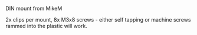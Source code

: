 DIN mount from MikeM

2x clips per mount, 8x M3x8 screws - either self tapping or machine screws rammed into the plastic will work.

